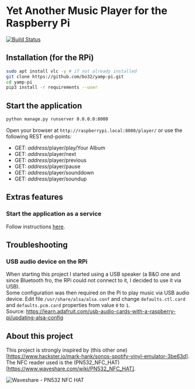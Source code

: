 # Yet Another Music Player for the Raspberry Pi 

[![Build Status](https://travis-ci.org/bo32/yamp-pi.svg?branch=master)](https://travis-ci.org/bo32/yamp-pi)

## Installation (for the RPi)

```bash
sudo apt install vlc -y # if not already installed
git clone https://github.com/bo32/yamp-pi.git
cd yamp-pi
pip3 install -r requirements --user
```

## Start the application

```bash
python manage.py runserver 0.0.0.0:8000
```

Open your browser at `http://raspberrypi.local:8000/player/`
or use the following REST end-points:
* GET: _address_/player/play/Your Album
* GET: _address_/player/next
* GET: _address_/player/previous
* GET: _address_/player/pause
* GET: _address_/player/sounddown
* GET: _address_/player/soundup

## Extras features

### Start the application as a service 

Follow instructions [here](https://www.wikihow.com/Execute-a-Script-at-Startup-on-the-Raspberry-Pi). 

## Troubleshooting

### USB audio device on the RPi

When starting this project I started using a USB speaker (a B&O one and since Bluetooth fro, the RPi could not connect to it, I decided to use it via USB).  
Some configuration was then required on the Pi to play music via USB audio device. Edit file `/usr/share/alsa/alsa.conf` and change `defaults.ctl.card` and `defaults.pcm.card` properties from value `0` to `1`.  
Source: https://learn.adafruit.com/usb-audio-cards-with-a-raspberry-pi/updating-alsa-config

## About this project

This project is strongly inspired by (this other one)[https://www.hackster.io/mark-hank/sonos-spotify-vinyl-emulator-3be63d].  
The NFC reader used is the (PN532_NFC_HAT)[https://www.waveshare.com/wiki/PN532_NFC_HAT].  

![Waveshare - PN532 NFC HAT](https://www.waveshare.com/media/catalog/product/cache/1/image/800x800/9df78eab33525d08d6e5fb8d27136e95/p/n/pn532-nfc-hat-1.jpg?size=300)
